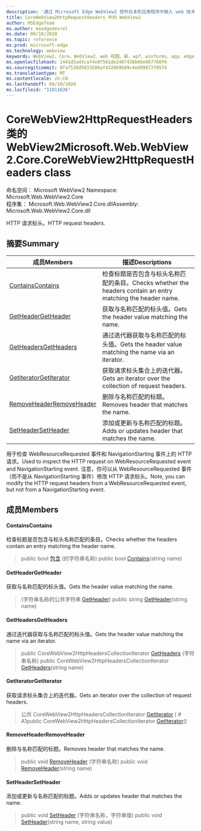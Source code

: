 ```yaml
---
description: '通过 Microsoft Edge WebView2 控件在本机应用程序中嵌入 web 技术 (HTML、CSS 和 JavaScript) '
title: CoreWebView2HttpRequestHeaders 中的 WebView2
author: MSEdgeTeam
ms.author: msedgedevrel
ms.date: 09/10/2020
ms.topic: reference
ms.prod: microsoft-edge
ms.technology: webview
keywords: WebView2、Core、WebView2、web 视图、新、wpf、winforms、app、edge、CoreWebView2、CoreWebView2Controller、浏览器控件、边缘 html、、浏览器控件、边缘 html、WebView2
ms.openlocfilehash: 1441d5a45caf4e8f561de2487438b66e067760f6
ms.sourcegitcommit: 0faf538d5033508af4320b9b89c4ed99872f0574
ms.translationtype: MT
ms.contentlocale: zh-CN
ms.lasthandoff: 09/10/2020
ms.locfileid: "11011636"
---
```

# <span data-ttu-id="d4193-104">CoreWebView2HttpRequestHeaders 类的 WebView2</span><span class="sxs-lookup"><span data-stu-id="d4193-104">Microsoft.Web.WebView2.Core.CoreWebView2HttpRequestHeaders class</span></span> 

<span data-ttu-id="d4193-105">命名空间： Microsoft WebView2 </span><span class="sxs-lookup"><span data-stu-id="d4193-105">Namespace: Microsoft.Web.WebView2.Core</span></span>\
<span data-ttu-id="d4193-106">程序集： Microsoft.Web.WebView2.Core.dll</span><span class="sxs-lookup"><span data-stu-id="d4193-106">Assembly: Microsoft.Web.WebView2.Core.dll</span></span>

<span data-ttu-id="d4193-107">HTTP 请求标头。</span><span class="sxs-lookup"><span data-stu-id="d4193-107">HTTP request headers.</span></span>

## <span data-ttu-id="d4193-108">摘要</span><span class="sxs-lookup"><span data-stu-id="d4193-108">Summary</span></span>

 <span data-ttu-id="d4193-109">成员</span><span class="sxs-lookup"><span data-stu-id="d4193-109">Members</span></span>                        | <span data-ttu-id="d4193-110">描述</span><span class="sxs-lookup"><span data-stu-id="d4193-110">Descriptions</span></span>
--------------------------------|---------------------------------------------
[<span data-ttu-id="d4193-111">Contains</span><span class="sxs-lookup"><span data-stu-id="d4193-111">Contains</span></span>](#contains) | <span data-ttu-id="d4193-112">检查标题是否包含与标头名称匹配的条目。</span><span class="sxs-lookup"><span data-stu-id="d4193-112">Checks whether the headers contain an entry matching the header name.</span></span>
[<span data-ttu-id="d4193-113">GetHeader</span><span class="sxs-lookup"><span data-stu-id="d4193-113">GetHeader</span></span>](#getheader) | <span data-ttu-id="d4193-114">获取与名称匹配的标头值。</span><span class="sxs-lookup"><span data-stu-id="d4193-114">Gets the header value matching the name.</span></span>
[<span data-ttu-id="d4193-115">GetHeaders</span><span class="sxs-lookup"><span data-stu-id="d4193-115">GetHeaders</span></span>](#getheaders) | <span data-ttu-id="d4193-116">通过迭代器获取与名称匹配的标头值。</span><span class="sxs-lookup"><span data-stu-id="d4193-116">Gets the header value matching the name via an iterator.</span></span>
[<span data-ttu-id="d4193-117">GetIterator</span><span class="sxs-lookup"><span data-stu-id="d4193-117">GetIterator</span></span>](#getiterator) | <span data-ttu-id="d4193-118">获取请求标头集合上的迭代器。</span><span class="sxs-lookup"><span data-stu-id="d4193-118">Gets an iterator over the collection of request headers.</span></span>
[<span data-ttu-id="d4193-119">RemoveHeader</span><span class="sxs-lookup"><span data-stu-id="d4193-119">RemoveHeader</span></span>](#removeheader) | <span data-ttu-id="d4193-120">删除与名称匹配的标题。</span><span class="sxs-lookup"><span data-stu-id="d4193-120">Removes header that matches the name.</span></span>
[<span data-ttu-id="d4193-121">SetHeader</span><span class="sxs-lookup"><span data-stu-id="d4193-121">SetHeader</span></span>](#setheader) | <span data-ttu-id="d4193-122">添加或更新与名称匹配的标题。</span><span class="sxs-lookup"><span data-stu-id="d4193-122">Adds or updates header that matches the name.</span></span>

<span data-ttu-id="d4193-123">用于检查 WebResourceRequested 事件和 NavigationStarting 事件上的 HTTP 请求。</span><span class="sxs-lookup"><span data-stu-id="d4193-123">Used to inspect the HTTP request on WebResourceRequested event and NavigationStarting event.</span></span> <span data-ttu-id="d4193-124">注意，你可以从 WebResourceRequested 事件（而不是从 NavigationStarting 事件）修改 HTTP 请求标头。</span><span class="sxs-lookup"><span data-stu-id="d4193-124">Note, you can modify the HTTP request headers from a WebResourceRequested event, but not from a NavigationStarting event.</span></span>

## <span data-ttu-id="d4193-125">成员</span><span class="sxs-lookup"><span data-stu-id="d4193-125">Members</span></span>

#### <span data-ttu-id="d4193-126">Contains</span><span class="sxs-lookup"><span data-stu-id="d4193-126">Contains</span></span> 

<span data-ttu-id="d4193-127">检查标题是否包含与标头名称匹配的条目。</span><span class="sxs-lookup"><span data-stu-id="d4193-127">Checks whether the headers contain an entry matching the header name.</span></span>

> <span data-ttu-id="d4193-128">public bool [包含](#contains) (的字符串名称) </span><span class="sxs-lookup"><span data-stu-id="d4193-128">public bool [Contains](#contains)(string name)</span></span>

#### <span data-ttu-id="d4193-129">GetHeader</span><span class="sxs-lookup"><span data-stu-id="d4193-129">GetHeader</span></span> 

<span data-ttu-id="d4193-130">获取与名称匹配的标头值。</span><span class="sxs-lookup"><span data-stu-id="d4193-130">Gets the header value matching the name.</span></span>

> <span data-ttu-id="d4193-131"> (字符串名称的公共字符串 [GetHeader](#getheader)) </span><span class="sxs-lookup"><span data-stu-id="d4193-131">public string [GetHeader](#getheader)(string name)</span></span>

#### <span data-ttu-id="d4193-132">GetHeaders</span><span class="sxs-lookup"><span data-stu-id="d4193-132">GetHeaders</span></span> 

<span data-ttu-id="d4193-133">通过迭代器获取与名称匹配的标头值。</span><span class="sxs-lookup"><span data-stu-id="d4193-133">Gets the header value matching the name via an iterator.</span></span>

> <span data-ttu-id="d4193-134">public CoreWebView2HttpHeadersCollectionIterator [GetHeaders](#getheaders) (字符串名称) </span><span class="sxs-lookup"><span data-stu-id="d4193-134">public CoreWebView2HttpHeadersCollectionIterator [GetHeaders](#getheaders)(string name)</span></span>

#### <span data-ttu-id="d4193-135">GetIterator</span><span class="sxs-lookup"><span data-stu-id="d4193-135">GetIterator</span></span> 

<span data-ttu-id="d4193-136">获取请求标头集合上的迭代器。</span><span class="sxs-lookup"><span data-stu-id="d4193-136">Gets an iterator over the collection of request headers.</span></span>

> <span data-ttu-id="d4193-137">公共 CoreWebView2HttpHeadersCollectionIterator [GetIterator](#getiterator) ( # A1</span><span class="sxs-lookup"><span data-stu-id="d4193-137">public CoreWebView2HttpHeadersCollectionIterator [GetIterator](#getiterator)()</span></span>

#### <span data-ttu-id="d4193-138">RemoveHeader</span><span class="sxs-lookup"><span data-stu-id="d4193-138">RemoveHeader</span></span> 

<span data-ttu-id="d4193-139">删除与名称匹配的标题。</span><span class="sxs-lookup"><span data-stu-id="d4193-139">Removes header that matches the name.</span></span>

> <span data-ttu-id="d4193-140">public void [RemoveHeader](#removeheader) (字符串名称) </span><span class="sxs-lookup"><span data-stu-id="d4193-140">public void [RemoveHeader](#removeheader)(string name)</span></span>

#### <span data-ttu-id="d4193-141">SetHeader</span><span class="sxs-lookup"><span data-stu-id="d4193-141">SetHeader</span></span> 

<span data-ttu-id="d4193-142">添加或更新与名称匹配的标题。</span><span class="sxs-lookup"><span data-stu-id="d4193-142">Adds or updates header that matches the name.</span></span>

> <span data-ttu-id="d4193-143">public void [SetHeader](#setheader) (字符串名称，字符串值) </span><span class="sxs-lookup"><span data-stu-id="d4193-143">public void [SetHeader](#setheader)(string name, string value)</span></span>

